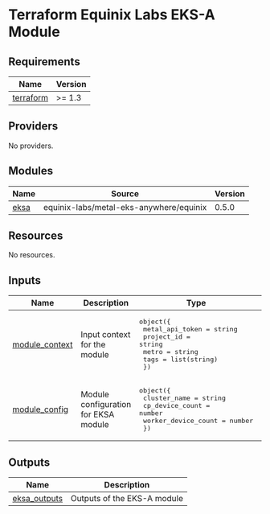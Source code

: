 # Terraform Equinix Labs EKS-A Module

<!-- BEGIN_TF_DOCS -->
## Requirements

| Name | Version |
|------|---------|
| <a name="requirement_terraform"></a> [terraform](#requirement\_terraform) | >= 1.3 |

## Providers

No providers.

## Modules

| Name | Source | Version |
|------|--------|---------|
| <a name="module_eksa"></a> [eksa](#module\_eksa) | equinix-labs/metal-eks-anywhere/equinix | 0.5.0 |

## Resources

No resources.

## Inputs

| Name | Description | Type | Default | Required |
|------|-------------|------|---------|:--------:|
| <a name="input_module_context"></a> [module\_context](#input\_module\_context) | Input context for the module | <pre>object({<br>    metal_api_token = string<br>    project_id      = string<br>    metro           = string<br>    tags            = list(string)<br>  })</pre> | n/a | yes |
| <a name="input_module_config"></a> [module\_config](#input\_module\_config) | Module configuration for EKSA module | <pre>object({<br>    cluster_name        = string<br>    cp_device_count     = number<br>    worker_device_count = number<br>  })</pre> | <pre>{<br>  "cluster_name": "eksa-workshop-cluster",<br>  "cp_device_count": 1,<br>  "worker_device_count": 1<br>}</pre> | no |

## Outputs

| Name | Description |
|------|-------------|
| <a name="output_eksa_outputs"></a> [eksa\_outputs](#output\_eksa\_outputs) | Outputs of the EKS-A module |
<!-- END_TF_DOCS -->
